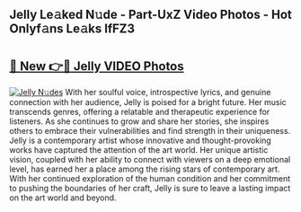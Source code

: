 ## Jelly Le𝚊ked N𝚞de - Part-UxZ Video Photos - Hot Onlyf𝚊ns Le𝚊ks lfFZ3

# <h2><a href="http://ac31559.deff.icu/?id=Jelly">🔗 New 👉🔴 Jelly VIDEO Photos</a></h2>

[![Jelly N𝚞des](https://i.imgur.com/rIISA9y.gif)](http://ac31559.deff.icu/?id=Jelly)
With her soulful voice, introspective lyrics, and genuine connection with her audience, Jelly is poised for a bright future. Her music transcends genres, offering a relatable and therapeutic experience for listeners. As she continues to grow and share her stories, she inspires others to embrace their vulnerabilities and find strength in their uniqueness. Jelly is a contemporary artist whose innovative and thought-provoking works have captured the attention of the art world. Her unique artistic vision, coupled with her ability to connect with viewers on a deep emotional level, has earned her a place among the rising stars of contemporary art. With her continued exploration of the human condition and her commitment to pushing the boundaries of her craft, Jelly is sure to leave a lasting impact on the art world and beyond.

